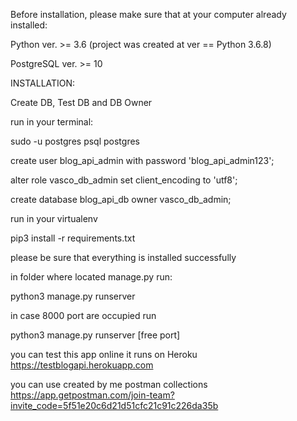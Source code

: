 Before installation, please make sure that at your computer already installed:

Python ver. >= 3.6 (project was created at ver == Python 3.6.8)

PostgreSQL ver. >= 10

INSTALLATION:

Create DB, Test DB and DB Owner

run in your terminal:

sudo -u postgres psql postgres

create user blog_api_admin with password 'blog_api_admin123';

alter role vasco_db_admin set client_encoding to 'utf8';

create database blog_api_db owner vasco_db_admin;

run in your virtualenv

pip3 install -r requirements.txt

please be sure that everything is installed successfully

in folder where located manage.py run:

python3 manage.py runserver

in case 8000 port are occupied run

python3 manage.py runserver [free port]

you can test this app online it runs on Heroku https://testblogapi.herokuapp.com

you can use created by me postman collections https://app.getpostman.com/join-team?invite_code=5f51e20c6d21d51cfc21c91c226da35b
